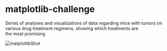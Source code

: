 # matplotlib-challenge
 
Series of analyses and visualizations of data regarding mice with tumors on various drug treatment regimens, showing which treatments are  
the most promising
  
![matplotlibShot](https://user-images.githubusercontent.com/44123311/118340470-a20eac80-b4d0-11eb-9fcf-c99163863653.png)

